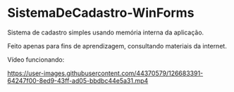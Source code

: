 # SistemaDeCadastro-WinForms

Sistema de cadastro simples usando memória interna da aplicação.

Feito apenas para fins de aprendizagem, consultando materiais da internet.

Vídeo funcionando:

https://user-images.githubusercontent.com/44370579/126683391-64247f00-8ed9-43ff-ad05-bbdbc44e5a31.mp4
